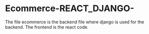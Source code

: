 ﻿# Ecommerce-REACT_DJANGO-


The file ecommerce is the backend file where django is used for the backend. The frontend is the react code.
